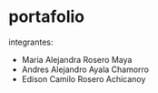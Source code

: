 # portafolio

integrantes:
* Maria Alejandra Rosero Maya
* Andres Alejandro Ayala Chamorro
* Edison Camilo Rosero Achicanoy
